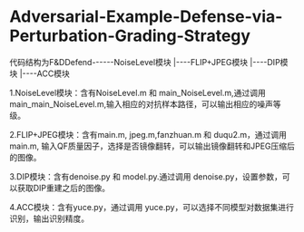 # Adversarial-Example-Defense-via-Perturbation-Grading-Strategy

代码结构为F&DDefend------NoiseLevel模块
                        |----FLIP+JPEG模块
                        |----DIP模块
                        |----ACC模块


 1.NoiseLevel模块：含有NoiseLevel.m 和 main_NoiseLevel.m,通过调用 main_main_NoiseLevel.m,输入相应的对抗样本路径，可以输出相应的噪声等级。

 2.FLIP+JPEG模块：含有main.m, jpeg.m,fanzhuan.m 和 duqu2.m，通过调用 main.m, 输入QF质量因子，选择是否镜像翻转，可以输出镜像翻转和JPEG压缩后的图像。

 3.DIP模块：含有denoise.py 和 model.py.通过调用 denoise.py，设置参数，可以获取DIP重建之后的图像。

 4.ACC模块：含有yuce.py，通过调用 yuce.py，可以选择不同模型对数据集进行识别，输出识别精度。
